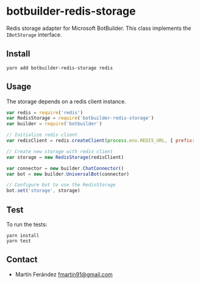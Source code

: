 # botbuilder-redis-storage

Redis storage adapter for Microsoft BotBuilder. This class implements the `IBotStorage` interface.

## Install

```
yarn add botbuilder-redis-storage redis
```

## Usage

The storage depends on a redis client instance.

```javascript
var redis = require('redis')
var RedisStorage = require('botbuilder-redis-storage')
var builder = require('botbuilder')

// Initialize redis client
var redisClient = redis.createClient(process.env.REDIS_URL, { prefix: 'bot-storage:' });

// Create new storage with redis client
var storage = new RedisStorage(redisClient)

var connector = new builder.ChatConnector()
var bot = new builder.UniversalBot(connector)

// Configure bot to use the RedisStorage
bot.set('storage', storage)
```

## Test

To run the tests:

```
yarn install
yarn test
```

## Contact

- Martín Ferández <fmartin91@gmail.com>
